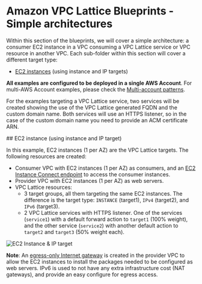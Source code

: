 # Amazon VPC Lattice Blueprints - Simple architectures

Within this section of the blueprints, we will cover a simple architecture: a consumer EC2 instance in a VPC consuming a VPC Lattice service or VPC resource in another VPC. Each sub-folder within this section will cover a different target type:

- [EC2 instances](./1-ec2_instance/) (using instance and IP targets)
<!-- - Auto-scaling group.
- AWS Lambda function.
- Amazon ECS.
- Amazon EKS.
- Amazon RDS instance. -->

**All examples are configured to be deployed in a single AWS Account**. For multi-AWS Account examples, please check the [Multi-account patterns](../2-multi_account/).

For the examples targeting a VPC Lattice service, two services will be created showing the use of the VPC Lattice generated FQDN and the custom domain name. Both services will use an HTTPS listener, so in the case of the custom domain name you need to provide an ACM certificate ARN.

## EC2 instance (using instance and IP target)

In this example, EC2 instances (1 per AZ) are the VPC Lattice targets. The following resources are created:

* Consumer VPC with EC2 instances (1 per AZ) as consumers, and an [EC2 Instance Connect endpoint](https://docs.aws.amazon.com/AWSEC2/latest/UserGuide/connect-using-eice.html) to access the consumer instances.
* Provider VPC with EC2 instances (1 per AZ) as web servers.
* VPC Lattice resources:
    * 3 target groups, all them targeting the same EC2 instances. The difference is the target type: `INSTANCE` (target1), `IPv4` (target2), and `IPv6` (target3).
    * 2 VPC Lattice services with HTTPS listener. One of the services (`service1`) with a default forward action to `target1` (100% weight), and the other service (`service2`) with another default action to `target2` and `target3` (50% weight each).

![EC2 Instance & IP target](../../images/pattern1_architecture1.png.png)

**Note**: An [egress-only Internet gateway](https://docs.aws.amazon.com/vpc/latest/userguide/egress-only-internet-gateway.html) is created in the provider VPC to allow the EC2 instances to install the packages needed to be configured as web servers. IPv6 is used to not have any extra infrastructure cost (NAT gateways), and provide an easy configure for egress access.
